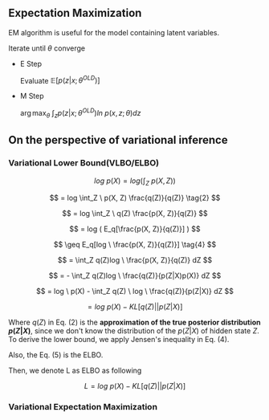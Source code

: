 ## Expectation Maximization

EM algorithm is useful for the model containing latent variables.

Iterate until $\theta$ converge
- E Step
  
  Evaluate $\mathbb{E}[p(z|x; \theta^{OLD})]$
- M Step
  
  $\arg \max_{\theta} \ \int_z p(z|x; \theta^{OLD}) ln \ p(x, z; \theta) dz$

## On the perspective of variational inference 

### Variational Lower Bound(VLBO/ELBO)

$$
log \ p(X) = log (\int_Z \ p(X, Z))
$$

$$
= log \int_Z \ p(X, Z) \frac{q(Z)}{q(Z)} \tag{2}
$$

$$
= log \int_Z \ q(Z) \frac{p(X, Z)}{q(Z)}
$$

$$
= log ( E_q[\frac{p(X, Z)}{q(Z)}] )
$$

$$
\geq E_q[log \ \frac{p(X, Z)}{q(Z)}] \tag{4}
$$

$$
= \int_Z q(Z)log \ \frac{p(X, Z)}{q(Z)} dZ
$$

$$
= - \int_Z q(Z)log \ \frac{q(Z)}{p(Z|X)p(X)} dZ
$$

$$
= log \ p(X) - \int_Z q(Z) \ log \ \frac{q(Z)}{p(Z|X)} dZ
$$

$$
= log \ p(X) - KL[q(Z) || p(Z|X)] \ \tag{5}
$$

Where $q(Z)$ in Eq. (2) is the **approximation of the true posterior distribution $p(Z|X)$**, since we don't know the distribution of the $p(Z|X)$ of hidden state $Z$. To derive the lower bound, we apply Jensen's inequality in Eq. (4).

Also, the Eq. (5) is the ELBO.

Then, we denote L as ELBO as following

$$
L = log \ p(X) - KL[q(Z) || p(Z|X)]
$$

### Variational Expectation Maximization
